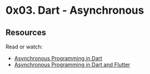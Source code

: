 # 0x03. Dart - Asynchronous

## Resources

Read or watch:

- [Asynchronous Programming in Dart](https://dart.dev/codelabs/async-await)
- [Asynchronous Programming in Dart and Flutter](https://dart.academy/asynchronous-programming-in-dart-and-flutter/)

